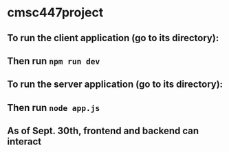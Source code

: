 # cmsc447project

## To run the client application (go to its directory):
## Then run `npm run dev`

## To run the server application (go to its directory):
## Then run `node app.js`

## As of Sept. 30th, frontend and backend can interact

